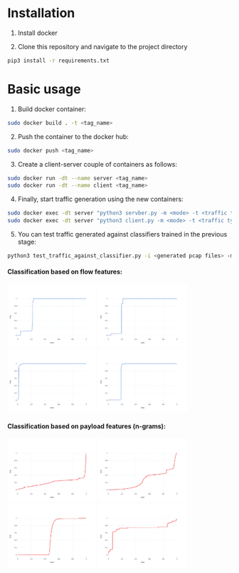 # Installation

1. Install docker

2. Clone this repository and navigate to the project directory

```bash
pip3 install -r requirements.txt
```

# Basic usage

1. Build docker container:

```bash
sudo docker build . -t <tag_name>
```

2. Push the container to the docker hub:

```bash
sudo docker push <tag_name>
```

3. Create a client-server couple of containers as follows:

```bash
sudo docker run -dt --name server <tag_name>
sudo docker run -dt --name client <tag_name>
```

4. Finally, start traffic generation using the new containers:

```bash
sudo docker exec -dt server "python3 servber.py -m <mode> -t <traffic type>"
sudo docker exec -dt server "python3 client.py -m <mode> -t <traffic type> -r <server's ip>"
```

5. You can test traffic generated against classifiers trained in the previous stage:

```bash
python3 test_traffic_against_classifier.py -i <generated pcap files> -m <classifier models>
```

#### Classification based on flow features:

<img src="figures/rocs/tcp_3_fake.png" width="200"/> <img src="figures/rocs/tcp_5_fake.png" width="200"/> <img src="figures/rocs/tcp_7_fake.png" width="200"/> <img src="figures/rocs/tcp_9_fake.png" width="200"/>

#### Classification based on payload features (n-grams):

<img src="figures/rocs/http_3_fake.png" width="200"/> <img src="figures/rocs/http_5_fake.png" width="200"/> <img src="figures/rocs/http_7_fake.png" width="200"/> <img src="figures/rocs/http_9_fake.png" width="200"/>
